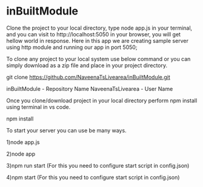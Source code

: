 # inBuiltModule

Clone the project to your local directory, type node app.js in your terminal, and you can visit to http://localhost:5050 in your browser, you will get hellow world in response. Here in this app we are creating sample server using http module and running our app in port 5050;

To clone any project to your local system use below command or you can simply download as a zip file and place in your project directory.

git clone https://github.com/NaveenaTsLivearea/inBuiltModule.git

inBuiltModule - Repository Name NaveenaTsLivearea - User Name

Once you clone/download project in your local directory perform npm install using terminal in vs code.

npm install

To start your server you can use be many ways.

1)node app.js

2)node app

3)npm run start (For this you need to configure start script in config.json)

4)npm start (For this you need to configure start script in config.json)
